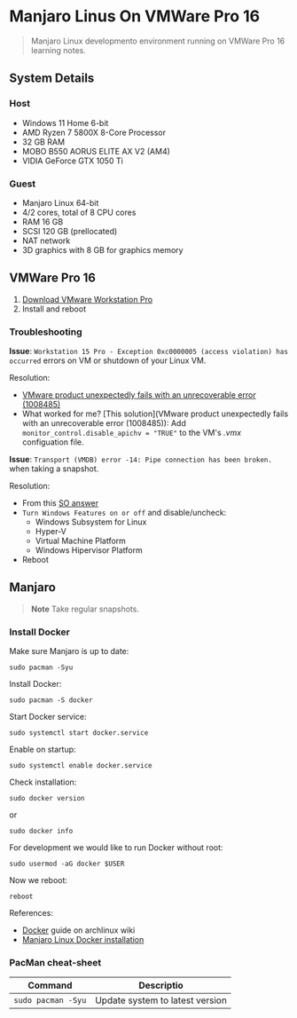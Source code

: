 # Manjaro Linus On VMWare Pro 16

> Manjaro Linux developmento environment running on VMWare Pro 16 learning notes.

## System Details

### Host

* Windows 11 Home 6-bit
* AMD Ryzen 7 5800X 8-Core Processor
* 32 GB RAM
* MOBO B550 AORUS ELITE AX V2 (AM4)
* VIDIA GeForce GTX 1050 Ti

### Guest

* Manjaro Linux 64-bit
* 4/2 cores, total of 8 CPU cores
* RAM 16 GB
* SCSI 120 GB (prellocated)
* NAT network
* 3D graphics with 8 GB for graphics memory

## VMWare Pro 16

1. [Download VMware Workstation Pro](https://www.vmware.com/uk/products/workstation-pro/workstation-pro-evaluation.html)
2. Install and reboot

### Troubleshooting

**Issue**: `Workstation 15 Pro - Exception 0xc0000005 (access violation) has occurred` errors on VM or shutdown of your Linux VM.

Resolution:

* [VMware product unexpectedly fails with an unrecoverable error (1008485)](https://kb.vmware.com/s/article/1008485)
* What worked for me? [This solution](VMware product unexpectedly fails with an unrecoverable error (1008485)): Add `monitor_control.disable_apichv = "TRUE"` to the VM's _.vmx_ configuation file.

**Issue**: `Transport (VMDB) error -14: Pipe connection has been broken.` when taking a snapshot.

Resolution:

* From this [SO answer](https://stackoverflow.com/a/66975189)
* `Turn Windows Features on or off` and disable/uncheck:
   * Windows Subsystem for Linux
   * Hyper-V
   * Virtual Machine Platform
   * Windows Hipervisor Platform 
 * Reboot

## Manjaro

> **Note**
> Take regular snapshots.

### Install Docker

Make sure Manjaro is up to date:

```shell
sudo pacman -Syu
```

Install Docker:

```shell
sudo pacman -S docker
```

Start Docker service:

```shell
sudo systemctl start docker.service
```

Enable on startup:

```shell
sudo systemctl enable docker.service
```

Check installation:

```shell
sudo docker version
```

or

```shell
sudo docker info
```

For development we would like to run Docker without root:

```shell
sudo usermod -aG docker $USER
```

Now we reboot:

```shell
reboot
```

References:
* [Docker](https://wiki.archlinux.org/title/docker) guide on archlinux wiki
* [Manjaro Linux Docker installation](https://linuxconfig.org/manjaro-linux-docker-installation)

### PacMan cheat-sheet

| Command | Descriptio |
|---|---|
| `sudo pacman -Syu` | Update system to latest version |
